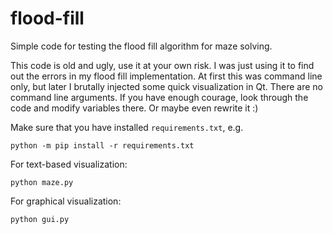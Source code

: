 # flood-fill

Simple code for testing the flood fill algorithm for maze solving.

This code is old and ugly, use it at your own risk. I was just using it to find
out the errors in my flood fill implementation. At first this was command line
only, but later I brutally injected some quick visualization in Qt. There are no 
command line arguments. If you have enough courage, look through the code and 
modify variables there. Or maybe even rewrite it :)

Make sure that you have installed `requirements.txt`, e.g.
```
python -m pip install -r requirements.txt
```

For text-based visualization:
```
python maze.py
```

For graphical visualization:
```
python gui.py
```
